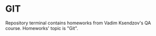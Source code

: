 # GIT
Repository terminal contains homeworks from Vadim Ksendzov's QA course. Homeworks' topic is "Git".
